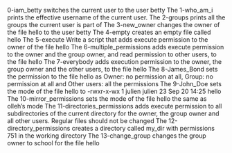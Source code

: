 0-iam_betty switches the current user to the user betty
The 1-who_am_i prints the effective username of the current user.
The 2-groups prints all the groups the current user is part of
The 3-new_owner changes the owner of the file hello to the user betty
The 4-empty creates an empty file called hello
The 5-execute Write a script that adds execute permission to the owner of the file hello
The 6-multiple_permissions adds execute permission to the owner and the group owner, and read permission to other users, to the file hello
The 7-everybody adds execution permission to the owner, the group owner and the other users, to the file hello
The 8-James_Bond sets the permission to the file hello as Owner: no permission at all, Group: no permission at all and Other users: all the permissions
The 9-John_Doe sets the mode of the file hello to -rwxr-x-wx 1 julien julien 23 Sep 20 14:25 hello
The 10-mirror_permissions sets the mode of the file hello the same as olleh’s mode
The 11-directories_permissions adds execute permission to all subdirectories of the current directory for the owner, the group owner and all other users. Regular files should not be changed
The 12-directory_permissions creates a directory called my_dir with permissions 751 in the working directory
The 13-change_group changes the group owner to school for the file hello 
